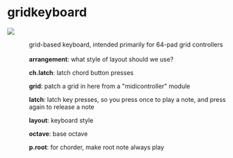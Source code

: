 
<a name=gridkeyboard></a><br>
# <b>gridkeyboard</b>
<img src="../images/gridkeyboard.png"><br>
<div style="display:inline-block;margin-left:50px;">
grid-based keyboard, intended primarily for 64-pad grid controllers<br/><br/>
<b>arrangement</b>: what style of layout should we use?<br>

<b>ch.latch</b>: latch chord button presses<br>

<b>grid</b>: patch a grid in here from a "midicontroller" module<br>

<b>latch</b>: latch key presses, so you press once to play a note, and press again to release a note<br>

<b>layout</b>: keyboard style<br>

<b>octave</b>: base octave<br>

<b>p.root</b>: for chorder, make root note always play<br>
